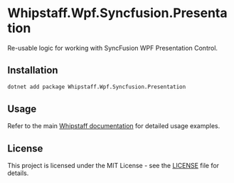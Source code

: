 # Whipstaff.Wpf.Syncfusion.Presentation

Re-usable logic for working with SyncFusion WPF Presentation Control.

## Installation

```bash
dotnet add package Whipstaff.Wpf.Syncfusion.Presentation
```

## Usage

Refer to the main [Whipstaff documentation](https://github.com/dpvreony/whipstaff) for detailed usage examples.

## License

This project is licensed under the MIT License - see the [LICENSE](https://github.com/dpvreony/whipstaff/blob/main/LICENSE) file for details.
